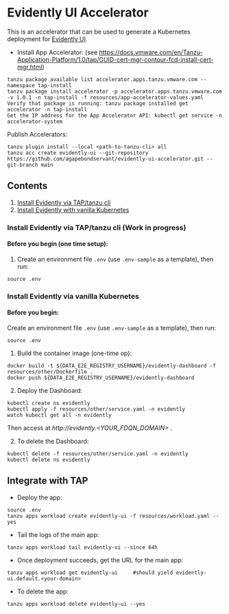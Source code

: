 # Evidently UI Accelerator

This is an accelerator that can be used to generate a Kubernetes deployment for [Evidently UI](https://www.evidentlyai.com/).

* Install App Accelerator: (see https://docs.vmware.com/en/Tanzu-Application-Platform/1.0/tap/GUID-cert-mgr-contour-fcd-install-cert-mgr.html)
```
tanzu package available list accelerator.apps.tanzu.vmware.com --namespace tap-install
tanzu package install accelerator -p accelerator.apps.tanzu.vmware.com -v 1.0.1 -n tap-install -f resources/app-accelerator-values.yaml
Verify that package is running: tanzu package installed get accelerator -n tap-install
Get the IP address for the App Accelerator API: kubectl get service -n accelerator-system
```

Publish Accelerators:
```
tanzu plugin install --local <path-to-tanzu-cli> all
tanzu acc create evidently-ui --git-repository https://github.com/agapebondservant/evidently-ui-accelerator.git --git-branch main
```

## Contents
1. [Install Evidently via TAP/tanzu cli](#tanzu)
2. [Install Evidently with vanilla Kubernetes](#k8s)

### Install Evidently via TAP/tanzu cli<a name="tanzu"/> (Work in progress)

#### Before you begin (one time setup):
1. Create an environment file `.env` (use `.env-sample` as a template), then run:
```
source .env
```

### Install Evidently via vanilla Kubernetes<a name="k8s"/>

#### Before you begin:
Create an environment file `.env` (use `.env-sample` as a template), then run:
```
source .env
```

1. Build the container image (one-time op):
```
docker build -t ${DATA_E2E_REGISTRY_USERNAME}/evidently-dashboard -f resources/other/Dockerfile .
docker push ${DATA_E2E_REGISTRY_USERNAME}/evidently-dashboard
```
2. Deploy the Dashboard:
```
kubectl create ns evidently
kubectl apply -f resources/other/service.yaml -n evidently
watch kubectl get all -n evidently
```

Then access at _http://evidently.<YOUR_FDQN_DOMAIN>_ .

2. To delete the Dashboard:
```
kubectl delete -f resources/other/service.yaml -n evidently
kubectl delete ns evidently
```

## Integrate with TAP

* Deploy the app:
```
source .env
tanzu apps workload create evidently-ui -f resources/workload.yaml --yes
```

* Tail the logs of the main app:
```
tanzu apps workload tail evidently-ui --since 64h
```

* Once deployment succeeds, get the URL for the main app:
```
tanzu apps workload get evidently-ui     #should yield evidently-ui.default.<your-domain>
```

* To delete the app:
```
tanzu apps workload delete evidently-ui --yes
```
